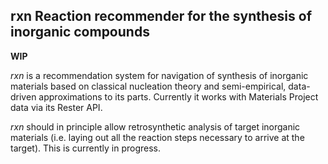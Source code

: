 ## **rxn** Reaction recommender for the synthesis of inorganic compounds

**WIP**

_rxn_ is a recommendation system for navigation of synthesis of 
inorganic materials based on classical nucleation theory 
and semi-empirical, data-driven approximations to its parts. Currently it
works with Materials Project data via its Rester API.

_rxn_ should in principle allow retrosynthetic analysis of target inorganic materials 
(i.e. laying out all the reaction steps necessary to arrive at the target). This is currently in progress.



